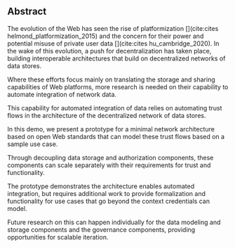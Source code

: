 ## Abstract
<!-- Context      -->
<!-- todo: return to old abstract for contextualization? -->
The evolution of the Web has seen the rise of
platformization [](cite:cites helmond_platformization_2015)
and the concern for their power and potential misuse 
of private user data [](cite:cites hu_cambridge_2020).
In the wake of this evolution, a push for decentralization
has taken place, building interoperable architectures
that build on decentralized networks of data stores.
<!-- Need         -->
Where these efforts focus mainly on
translating the storage and sharing 
capabilities of Web platforms, 
more research is needed on
their capability to automate 
integration of network data.
<!-- Task -->
This capability for automated integration
of data relies on automating trust flows
in the architecture of the decentralized
network of data stores.
<!-- Object       -->
In this demo, we present a prototype
for a minimal network architecture
based on open Web standards that can
model these trust flows
based on a sample use case.
<!-- Findings - todo: rewrite    -->
Through decoupling data storage and authorization
components, these components can scale
separately with their requirements
for trust and functionality.
<!-- Conclusion - todo: rewrite   -->
The prototype demonstrates the architecture
enables automated integration, but requires
additional work to provide formalization
and functionality for use cases that go
beyond the context credentials can model.
<!-- Perspectives - todo: rewrite -->
Future research on this can happen individually
for the data modeling and storage components
and the governance components, providing 
opportunities for scalable iteration.




